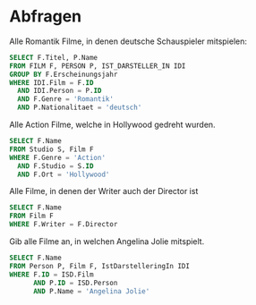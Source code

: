 # Abfragen

Alle Romantik Filme, in denen deutsche Schauspieler mitspielen:
```sql
SELECT F.Titel, P.Name
FROM FILM F, PERSON P, IST_DARSTELLER_IN IDI
GROUP BY F.Erscheinungsjahr
WHERE IDI.Film = F.ID
  AND IDI.Person = P.ID
  AND F.Genre = 'Romantik'
  AND P.Nationalitaet = 'deutsch'
```

Alle Action Filme, welche in Hollywood gedreht wurden.
```sql
SELECT F.Name
FROM Studio S, Film F
WHERE F.Genre = 'Action' 
  AND F.Studio = S.ID
  AND F.Ort = 'Hollywood'
```

Alle Filme, in denen der Writer auch der Director ist
```sql
SELECT F.Name
FROM Film F
WHERE F.Writer = F.Director
```

Gib alle Filme an, in welchen Angelina Jolie mitspielt.
```sql
SELECT F.Name
FROM Person P, Film F, IstDarstelleringIn IDI
WHERE F.ID = ISD.Film 
      AND P.ID = ISD.Person
      AND P.Name = 'Angelina Jolie'
```
